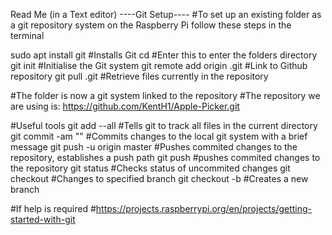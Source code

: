Read Me (in a Text editor)
----Git Setup----
#To set up an existing folder as a git repository system on the Raspberry Pi follow these steps in the terminal

 sudo apt install git				#Installs Git 
 cd <Folder Path>				#Enter this to enter the folders directory
 git init    					#Initialise the Git system
 git remote add origin <repository link>.git    #Link to Github repository
 git pull <repository link>.git  		#Retrieve files currently in the repository

#The folder is now a git system linked to the repository
#The repository we are using is: https://github.com/KentH1/Apple-Picker.git

#Useful tools
git add --all 			#Tells git to track all files in the current directory
git commit -am "<message>"  	#Commits changes to the local git system with a brief message
git push -u origin master 	#Pushes commited changes to the repository, establishes a push path
git push			#pushes commited changes to the repository
git status  			#Checks status of uncommited changes
git checkout <branch name>  	#Changes to specified branch
git checkout -b <branch name>   #Creates a new branch


#If help is required
#https://projects.raspberrypi.org/en/projects/getting-started-with-git
